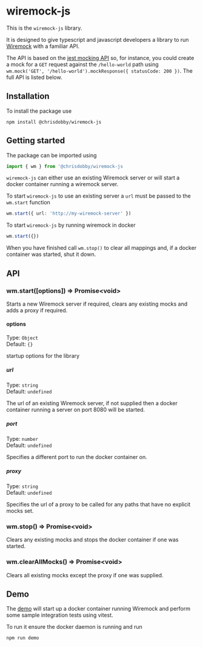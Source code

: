# wiremock-js

This is the `wiremock-js` library.

It is designed to give typescript and javascript developers a library to run [Wiremock](https://wiremock.org/) with a familiar API.

The API is based on the [jest mocking API](https://jestjs.io/docs/mock-function-api) so, for instance, you could create a mock for a `GET` request against the `/hello-world` path using `wm.mock('GET', '/hello-world').mockResponse({ statusCode: 200 })`. The full API is listed below.

## Installation

To install the package use

```
npm install @chrisdobby/wiremock-js
```

## Getting started

The package can be imported using

```typescript
import { wm } from '@chrisdobby/wiremock-js
```

`wiremock-js` can either use an existing Wiremock server or will start a docker container running a wiremock server.

To start `wiremock-js` to use an existing server a `url` must be passed to the `wm.start` function

```typescript
wm.start({ url: 'http://my-wiremock-server' })
```

To start `wiremock-js` by running wiremock in docker

```typescript
wm.start({})
```

When you have finished call `wm.stop()` to clear all mappings and, if a docker container was started, shut it down.

## API

### wm.start([options]) => Promise&lt;void&gt;

Starts a new Wiremock server if required, clears any existing mocks and adds a proxy if required.

#### options

Type: `Object`<br>
Default: `{}`

startup options for the library

##### url

Type: `string`<br>
Default: `undefined`

The url of an existing Wiremock server, if not supplied then a docker container running a server on port 8080 will be started.

##### port

Type: `number`<br>
Default: `undefined`

Specifies a different port to run the docker container on.

##### proxy

Type: `string`<br>
Default: `undefined`

Specifies the url of a proxy to be called for any paths that have no explicit mocks set.

### wm.stop() => Promise&lt;void&gt;

Clears any existing mocks and stops the docker container if one was started.

### wm.clearAllMocks() => Promise&lt;void&gt;

Clears all existing mocks except the proxy if one was supplied.

## Demo

The [demo](./demo/) will start up a docker container running Wiremock and perform some sample integration tests using vitest.

To run it ensure the docker daemon is running and run

```
npm run demo
```
